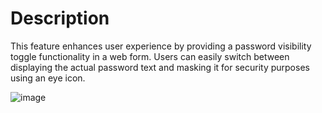 # Description

This feature enhances user experience by providing a password visibility toggle functionality in a web form. Users can easily switch between displaying the actual password text and masking it for security purposes using an eye icon.

![image](https://github.com/user-attachments/assets/55fad480-3cbb-40d2-ade9-6cce43e43ae6)

